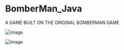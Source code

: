 # BomberMan_Java

A GAME BUILT ON THE ORIGINAL BOMBERMAN GAME

![image](https://user-images.githubusercontent.com/100589157/195519803-a7bf6272-fa76-4d7b-9d08-b9af19e7e4b8.png)

![image](https://user-images.githubusercontent.com/100589157/195520612-300e6f09-502e-42bb-a788-114ed0c593eb.png)
